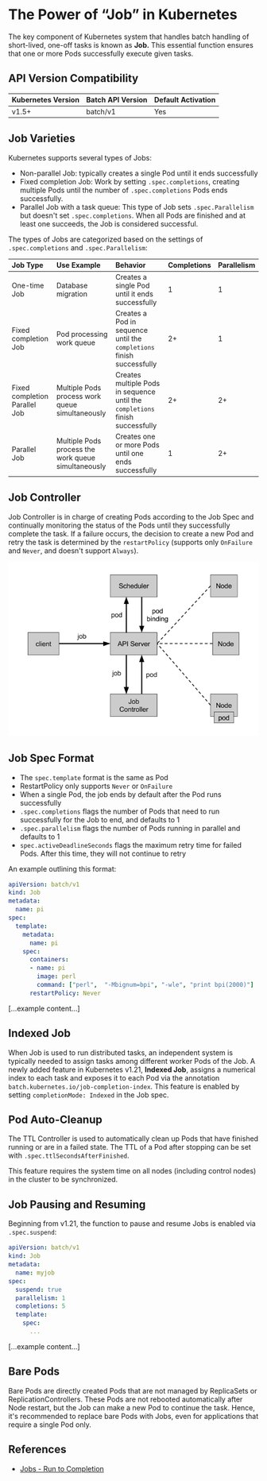 # The Power of “Job” in Kubernetes

The key component of Kubernetes system that handles batch handling of short-lived, one-off tasks is known as **Job.** This essential function ensures that one or more Pods successfully execute given tasks. 

## API Version Compatibility

| Kubernetes Version | Batch API Version | Default Activation |
| :--- | :--- | :--- |
| v1.5+ | batch/v1 | Yes |

## Job Varieties

Kubernetes supports several types of Jobs:

* Non-parallel Job: typically creates a single Pod until it ends successfully
* Fixed completion Job: Work by setting `.spec.completions`, creating multiple Pods until the number of `.spec.completions` Pods ends successfully. 
* Parallel Job with a task queue: This type of Job sets `.spec.Parallelism` but doesn't set `.spec.completions`. When all Pods are finished and at least one succeeds, the Job is considered successful.

The types of Jobs are categorized based on the settings of `.spec.completions` and `.spec.Parallelism`:

| Job Type | Use Example | Behavior | Completions | Parallelism |
| :--- | :--- | :--- | :--- | :--- |
| One-time Job | Database migration | Creates a single Pod until it ends successfully | 1 | 1 |
| Fixed completion Job | Pod processing work queue | Creates a Pod in sequence until the `completions` finish successfully | 2+ | 1 |
| Fixed completion Parallel Job | Multiple Pods process work queue simultaneously | Creates multiple Pods in sequence until the `completions` finish successfully | 2+ | 2+ |
| Parallel Job | Multiple Pods process the work queue simultaneously | Creates one or more Pods until one ends successfully | 1 | 2+ |

## Job Controller

Job Controller is in charge of creating Pods according to the Job Spec and continually monitoring the status of the Pods until they successfully complete the task. If a failure occurs, the decision to create a new Pod and retry the task is determined by the `restartPolicy` (supports only `OnFailure` and `Never`, and doesn't support `Always`).

![Job](../../.gitbook/assets/job.png)

## Job Spec Format

* The `spec.template` format is the same as Pod
* RestartPolicy only supports `Never` or `OnFailure`
* When a single Pod, the job ends by default after the Pod runs successfully
* `.spec.completions` flags the number of Pods that need to run successfully for the Job to end, and defaults to 1
* `.spec.parallelism` flags the number of Pods running in parallel and defaults to 1
* `spec.activeDeadlineSeconds` flags the maximum retry time for failed Pods. After this time, they will not continue to retry

An example outlining this format:

```yaml
apiVersion: batch/v1
kind: Job
metadata:
  name: pi
spec:
  template:
    metadata:
      name: pi
    spec:
      containers:
      - name: pi
        image: perl
        command: ["perl",  "-Mbignum=bpi", "-wle", "print bpi(2000)"]
      restartPolicy: Never
```
[...example content...]

## Indexed Job

When Job is used to run distributed tasks, an independent system is typically needed to assign tasks among different worker Pods of the Job. A newly added feature in Kubernetes v1.21, **Indexed Job**, assigns a numerical index to each task and exposes it to each Pod via the annotation `batch.kubernetes.io/job-completion-index`. This feature is enabled by setting `completionMode: Indexed` in the Job spec.

## Pod Auto-Cleanup

The TTL Controller is used to automatically clean up Pods that have finished running or are in a failed state. The TTL of a Pod after stopping can be set with `.spec.ttlSecondsAfterFinished`.

This feature requires the system time on all nodes (including control nodes) in the cluster to be synchronized.

## Job Pausing and Resuming

Beginning from v1.21, the function to pause and resume Jobs is enabled via `.spec.suspend`:

```yaml
apiVersion: batch/v1
kind: Job
metadata:
  name: myjob
spec:
  suspend: true
  parallelism: 1
  completions: 5
  template:
    spec:
      ...
```

[...example content...]

## Bare Pods

Bare Pods are directly created Pods that are not managed by ReplicaSets or ReplicationControllers. These Pods are not rebooted automatically after Node restart, but the Job can make a new Pod to continue the task. Hence, it's recommended to replace bare Pods with Jobs, even for applications that require a single Pod only.

## References

* [Jobs - Run to Completion](https://kubernetes.io/docs/concepts/workloads/controllers/jobs-run-to-completion/)